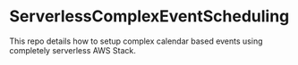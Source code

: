 # ServerlessComplexEventScheduling
This repo details how to setup complex calendar based events using completely serverless AWS Stack. 
